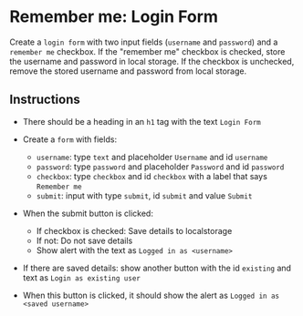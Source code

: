 # Remember me: Login Form

Create a `login form` with two input fields (`username` and `password`) and a `remember me` checkbox. If the "remember me" checkbox is checked, store the username and password in local storage. If the checkbox is unchecked, remove the stored username and password from local storage.

## Instructions

- There should be a heading in an `h1` tag with the text `Login Form`
- Create a `form` with fields:

  - `username`: type `text` and placeholder `Username` and id `username`
  - `password`: type `password` and placeholder `Password` and id `password`
  - `checkbox`: type `checkbox` and id `checkbox` with a label that says `Remember me`
  - `submit`: input with type `submit`, id `submit` and value `Submit`

- When the submit button is clicked:

  - If checkbox is checked: Save details to localstorage
  - If not: Do not save details
  - Show alert with the text as `Logged in as <username>`

- If there are saved details: show another button with the id `existing` and text as `Login as existing user`
- When this button is clicked, it should show the alert as `Logged in as <saved username>`
